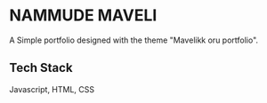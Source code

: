 
# NAMMUDE MAVELI


A Simple portfolio designed with the theme "Mavelikk oru portfolio".

## Tech Stack

 Javascript, HTML, CSS



